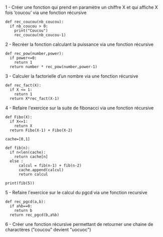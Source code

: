 1 - Créer une fonction qui prend en paramètre un chiffre X et qui affiche X fois ‘coucou’ via une fonction récursive 

```
def rec_coucou(nb_coucou):
  if nb_coucou > 0:
    print("Coucou")
    rec_coucou(nb_coucou-1)
```

2 - Recréer la fonction calculant la puissance via une fonction récursive

```
def rec_pow(number,power):
  if power<=0:
    return 1
  return number * rec_pow(number,power-1)
```

3 - Calculer la factorielle d’un nombre via une fonction récursive

```
def rec_fact(X):
  if X <= 1:
    return 1
  return X*rec_fact(X-1)
```


4 - Refaire l'exercice sur la suite de fibonacci via une fonction récursive

```
def Fibo(X):
  if X<=1:
    return X
  return Fibo(X-1) + Fibo(X-2)
```

```
cache=[0,1]

def fib(n):
  if n<len(cache):
    return cache[n] 
  else :
      calcul = fib(n-1) + fib(n-2) 
      cache.append(calcul) 
      return calcul

print(fib(5))
```

5 - Refaire l'exercice sur le calcul du pgcd via une fonction recursive

```
def rec_pgcd(a,b):
  if a%b==0:
    return b
  return rec_pgcd(b,a%b)
```

6 - Créer une fonction récursive permettant de retourner une chaine de charactères ("coucou" devient "uocuoc")

```

```

